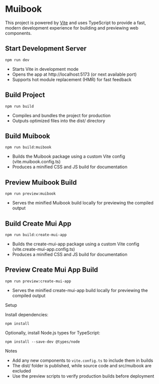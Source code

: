 # Muibook

This project is powered by [Vite](https://vitejs.dev/) and uses TypeScript to provide a fast, modern development experience for building and previewing web components.

## Start Development Server

`npm run dev`

- Starts Vite in development mode
- Opens the app at http://localhost:5173 (or next available port)
- Supports hot module replacement (HMR) for fast feedback

## Build Project

`npm run build`

- Compiles and bundles the project for production
- Outputs optimized files into the dist/ directory

## Build Muibook

`npm run build:muibook`

- Builds the Muibook package using a custom Vite config (vite.muibook.config.ts)
- Produces a minified CSS and JS build for documentation

## Preview Muibook Build

`npm run preview:muibook`

- Serves the minified Muibook build locally for previewing the compiled output

## Build Create Mui App

`npm run build:create-mui-app`

- Builds the create-mui-app package using a custom Vite config (vite.create-mui-app.config.ts)
- Produces a minified CSS and JS build for documentation

## Preview Create Mui App Build

`npm run preview:create-mui-app`

- Serves the minified create-mui-app build locally for previewing the compiled output

Setup

Install dependencies:

`npm install`

Optionally, install Node.js types for TypeScript:

`npm install --save-dev @types/node`

Notes

- Add any new components to `vite.config.ts` to include them in builds
- The dist/ folder is published, while source code and src/muibook are excluded
- Use the preview scripts to verify production builds before deployment
